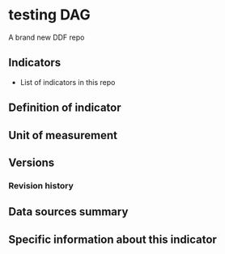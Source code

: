 # testing DAG

A brand new DDF repo

## Indicators

- List of indicators in this repo

## Definition of indicator


## Unit of measurement


## Versions


### Revision history


## Data sources summary


## Specific information about this indicator

